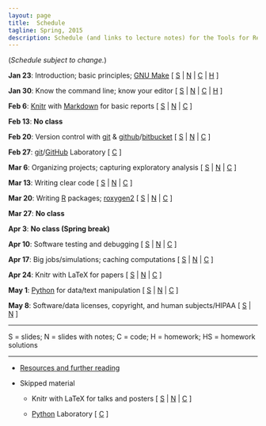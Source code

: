 ```yaml
---
layout: page
title:  Schedule
tagline: Spring, 2015
description: Schedule (and links to lecture notes) for the Tools for Reproducible Research course
---
```


(_Schedule subject to change._)

**Jan 23**: Introduction; basic principles; [GNU Make](http://www.gnu.org/software/make/)
    \[
    [S](../assets/lectures/01_intro.pdf) |
    [N](../assets/lectures/01_intro_withnotes.pdf) |
    [C](https://github.com/kbroman/Tools4RR/tree/master/01_Intro/Examples) |
    [H](../assets/homework/01_homework.pdf)
    \]

**Jan 30**: Know the command line; know your editor
    \[
    [S](../assets/lectures/02_unix.pdf) |
    [N](../assets/lectures/02_unix_withnotes.pdf) |
    [C](https://github.com/kbroman/Tools4RR/tree/master/02_Unix/Dotfiles) |
    [H](../assets/homework/02_homework.pdf)
    <!-- | [HS](../assets/homework/02_hw_solutions.pdf)-->
    \]

**Feb 6**:  [Knitr](http://yihui.name/knitr/) with [Markdown](http://daringfireball.net/projects/markdown/) for basic reports
    \[
    [S](../assets/lectures/03_knitr_Rmd.pdf) |
    [N](../assets/lectures/03_knitr_Rmd_withnotes.pdf) |
    [C](https://github.com/kbroman/Tools4RR/tree/master/03_KnitrMarkdown/Examples)
    \]


**Feb 13**: **No class**


**Feb 20**: Version control with [git](http://git-scm.com/) & [github](https://github.com/)/[bitbucket](https://bitbucket.org/)
    \[
    [S](../assets/lectures/04_git.pdf) |
    [N](../assets/lectures/04_git_withnotes.pdf) |
    [C](https://github.com/kbroman/Tools4RR/tree/master/04_Git/GitCommands/git_notes.md)
    \]

**Feb 27**: [git](http://git-scm.com)/[GitHub](https://github.com)
  Laboratory
      \[
      [C](https://github.com/kbroman/Tools4RR/blob/master/05_Git_Lab/git_lab.md)
      \]

**Mar 6**: Organizing projects; capturing exploratory analysis
    \[
    [S](../assets/lectures/06_org_eda.pdf) |
    [N](../assets/lectures/06_org_eda_withnotes.pdf) |
    [C](https://github.com/kbroman/Tools4RR/tree/master/06_Organization_EDA/Examples)
    \]


**Mar 13**:  Writing clear code
    \[
    [S](../assets/lectures/07_clearcode.pdf) |
    [N](../assets/lectures/07_clearcode_withnotes.pdf) |
    [C](https://github.com/kbroman/Tools4RR/tree/master/07_ClearCode/Examples/ReadMe.md)
    \]


**Mar 20**: Writing [R](http://www.r-project.org) packages; [roxygen2](https://github.com/klutometis/roxygen)
    \[
    [S](../assets/lectures/08_rpack.pdf) |
    [N](../assets/lectures/08_rpack_withnotes.pdf) |
    [C](https://github.com/kbroman/Tools4RR/tree/master/08_Rpack/Examples/ReadMe.md)
    \]


**Mar 27**: **No class**



**Apr 3**: **No class (Spring break)**


**Apr 10**:  Software testing and debugging
    \[
    [S](../assets/lectures/09_testdebug.pdf) |
    [N](../assets/lectures/09_testdebug_withnotes.pdf) |
    [C](https://github.com/kbroman/Tools4RR/tree/master/09_TestingDebugging/Examples/ReadMe.md)
    \]

**Apr 17**: Big jobs/simulations; caching computations
    \[
    [S](../assets/lectures/10_bigjobs.pdf) |
    [N](../assets/lectures/10_bigjobs_withnotes.pdf) |
    [C](https://github.com/kbroman/Tools4RR/tree/master/10_BigJobs/Code)
    \]


**Apr 24**: Knitr with LaTeX for papers
    \[
    [S](../assets/lectures/11_knitrpapers.pdf) |
    [N](../assets/lectures/11_knitrpapers_withnotes.pdf) |
    [C](https://github.com/kbroman/Tools4RR/tree/master/11_KnitrPapers/Examples)
    \]


**May 1**: [Python](http://www.python.org/) for data/text manipulation
    \[
    [S](../assets/lectures/13_python.pdf) |
    [N](../assets/lectures/13_python_withnotes.pdf) |
    [C](https://github.com/kbroman/Tools4RR/tree/master/13_Python/Code)
    \]



**May 8**:  Software/data licenses, copyright, and human subjects/HIPAA
    \[
    [S](../assets/lectures/15_licenses.pdf) |
    [N](../assets/lectures/15_licenses_withnotes.pdf)
    \]

---

S = slides; N = slides with notes; C = code; H = homework; HS =
homework solutions

---

- [Resources and further reading](resources.html)

- Skipped material

  - Knitr with LaTeX for talks and posters
      \[
      [S](../assets/lectures/12_talks_posters.pdf) |
      [N](../assets/lectures/12_talks_posters_withnotes.pdf) |
      [C](https://github.com/kbroman/Tools4RR/tree/master/12_KnitrTalksPosters/Examples)
      \]

  - [Python](http://www.python.org/) Laboratory
      \[
      [C](https://github.com/kbroman/Tools4RR/tree/master/14_Python_Lab/)
      \]

